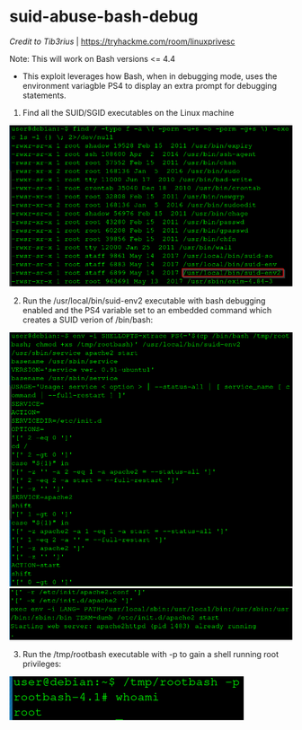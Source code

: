 # suid-abuse-bash-debug
*Credit to Tib3rius* | https://tryhackme.com/room/linuxprivesc

Note: This will work on Bash versions <= 4.4

* This exploit leverages how Bash, when in debugging mode, uses the environment variagble PS4 to display an extra prompt for debugging statements.

1) Find all the SUID/SGID executables on the Linux machine

[![Image of suid](https://github.com/kam1n0/suid-abuse-bash-debug/blob/master/tmp_upload/suid.png)](#)

2) 	Run the /usr/local/bin/suid-env2 executable with bash debugging enabled and the PS4 variable set to an embedded command which creates a SUID verion of /bin/bash:

[![Image of debug1](https://github.com/kam1n0/suid-abuse-bash-debug/blob/master/tmp_upload/debug1.png)](#)
[![Image of debug2](https://github.com/kam1n0/suid-abuse-bash-debug/blob/master/tmp_upload/debug2.png)](#)

3) 	Run the /tmp/rootbash executable with -p to gain a shell running root privileges:

[![Image of root](https://github.com/kam1n0/suid-abuse-bash-debug/blob/master/tmp_upload/root.png)](#)
